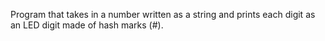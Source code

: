 Program that takes in a number written as a string and prints each digit as an LED digit made of hash marks (#).